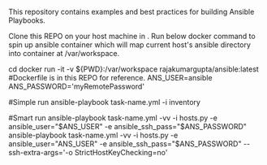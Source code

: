 This repository contains examples and best practices for building Ansible Playbooks.

Clone this REPO on your host machine in <someDirectory>.
Run below docker command to spin up ansible container which will map current host's ansible directory into container at /var/workspace.

cd <someDirectory>
docker run -it -v ${PWD}:/var/workspace rajakumargupta/ansible:latest #Dockerfile is in this REPO for reference.
ANS_USER=ansible
ANS_PASSWORD='myRemotePassword'

#Simple run
ansible-playbook task-name.yml -i inventory

#Smart run
ansible-playbook task-name.yml -vv -i hosts.py -e ansible_user="$ANS_USER" -e ansible_ssh_pass="$ANS_PASSWORD"
ansible-playbook task-name.yml -vv -i hosts.py -e ansible_user="ANS_USER" -e ansible_ssh_pass="$ANS_PASSWORD" --ssh-extra-args='-o StrictHostKeyChecking=no'
